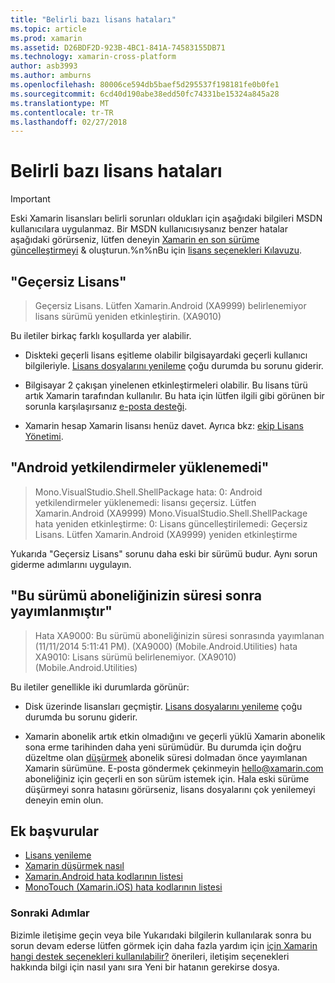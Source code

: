 ```yaml
---
title: "Belirli bazı lisans hataları"
ms.topic: article
ms.prod: xamarin
ms.assetid: D26BDF2D-923B-4BC1-841A-74583155DB71
ms.technology: xamarin-cross-platform
author: asb3993
ms.author: amburns
ms.openlocfilehash: 80006ce594db5baef5d295537f198181fe0b0fe1
ms.sourcegitcommit: 6cd40d190abe38edd50fc74331be15324a845a28
ms.translationtype: MT
ms.contentlocale: tr-TR
ms.lasthandoff: 02/27/2018
---
```

# <a name="some-specific-licensing-errors"></a>Belirli bazı lisans hataları

> [!IMPORTANT]
> Eski Xamarin lisansları belirli sorunları oldukları için aşağıdaki bilgileri MSDN kullanıcılara uygulanmaz. Bir MSDN kullanıcısıysanız benzer hatalar aşağıdaki görürseniz, lütfen deneyin [Xamarin en son sürüme güncelleştirmeyi](https://developer.xamarin.com/recipes/cross-platform/ide/change_updates_channel/) & oluşturun.%n%nBu için [lisans seçenekleri Kılavuzu](~/cross-platform/get-started/requirements.md).



## <a name="invalid-license"></a>"Geçersiz Lisans"

> Geçersiz Lisans. Lütfen Xamarin.Android (XA9999) belirlenemiyor lisans sürümü yeniden etkinleştirin. (XA9010)

Bu iletiler birkaç farklı koşullarda yer alabilir.

-   Diskteki geçerli lisans eşitleme olabilir bilgisayardaki geçerli kullanıcı bilgileriyle. [Lisans dosyalarını yenileme](~/cross-platform/troubleshooting/legacy-licenses/resync-licenses.md) çoğu durumda bu sorunu giderir.

-   Bilgisayar 2 çakışan yinelenen etkinleştirmeleri olabilir. Bu lisans türü artık Xamarin tarafından kullanılır. Bu hata için lütfen ilgili gibi görünen bir sorunla karşılaşırsanız [e-posta desteği](https://www.xamarin.com/support).

-   Xamarin hesap Xamarin lisansı henüz davet. Ayrıca bkz: [ekip Lisans Yönetimi](~/cross-platform/troubleshooting/legacy-licenses/team-management.md).

## <a name="failed-to-load-android-entitlements"></a>"Android yetkilendirmeler yüklenemedi"

> Mono.VisualStudio.Shell.ShellPackage hata: 0: Android yetkilendirmeler yüklenemedi: lisansı geçersiz. Lütfen Xamarin.Android (XA9999) Mono.VisualStudio.Shell.ShellPackage hata yeniden etkinleştirme: 0: Lisans güncelleştirilemedi: Geçersiz Lisans. Lütfen Xamarin.Android (XA9999) yeniden etkinleştirme

Yukarıda "Geçersiz Lisans" sorunu daha eski bir sürümü budur. Aynı sorun giderme adımlarını uygulayın.

## <a name="this-version-was-released-after-your-subscription-expired"></a>"Bu sürümü aboneliğinizin süresi sonra yayımlanmıştır"

> Hata XA9000: Bu sürümü aboneliğinizin süresi sonrasında yayımlanan (11/11/2014 5:11:41 PM). (XA9000) (Mobile.Android.Utilities) hata XA9010: Lisans sürümü belirlenemiyor. (XA9010) (Mobile.Android.Utilities)

Bu iletiler genellikle iki durumlarda görünür:

-   Disk üzerinde lisansları geçmiştir. [Lisans dosyalarını yenileme](~/cross-platform/troubleshooting/legacy-licenses/resync-licenses.md) çoğu durumda bu sorunu giderir.

-   Xamarin abonelik artık etkin olmadığını ve geçerli yüklü Xamarin abonelik sona erme tarihinden daha yeni sürümüdür. Bu durumda için doğru düzeltme olan [düşürmek](http://kb.xamarin.com/customer/portal/articles/1699777) abonelik süresi dolmadan önce yayımlanan Xamarin sürümüne. E-posta göndermek çekinmeyin [ hello@xamarin.com ](mailto:hello@xamarin.com) aboneliğiniz için geçerli en son sürüm istemek için. Hala eski sürüme düşürmeyi sonra hatasını görürseniz, lisans dosyalarını çok yenilemeyi deneyin emin olun.

## <a name="additional-references"></a>Ek başvurular

-   [Lisans yenileme](~/cross-platform/troubleshooting/legacy-licenses/resync-licenses.md)
-   [Xamarin düşürmek nasıl](http://kb.xamarin.com/customer/portal/articles/1699777-downgrading)
-   [Xamarin.Android hata kodlarının listesi](~/android/troubleshooting/errors.md)
-   [MonoTouch (Xamarin.iOS) hata kodlarının listesi](~/ios/troubleshooting/mtouch-errors.md)

### <a name="next-steps"></a>Sonraki Adımlar
Bizimle iletişime geçin veya bile Yukarıdaki bilgilerin kullanılarak sonra bu sorun devam ederse lütfen görmek için daha fazla yardım için [için Xamarin hangi destek seçenekleri kullanılabilir?](~/cross-platform/troubleshooting/support-options.md) önerileri, iletişim seçenekleri hakkında bilgi için nasıl yanı sıra Yeni bir hatanın gerekirse dosya.
